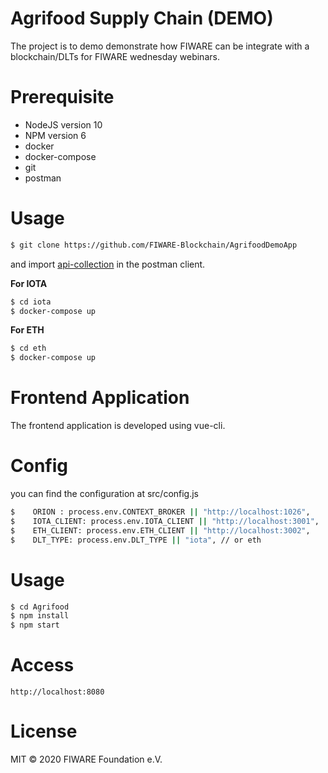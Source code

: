 # Agrifood Supply Chain (DEMO)

The project is to demo demonstrate how FIWARE can be integrate with a blockchain/DLTs for FIWARE wednesday webinars.


# Prerequisite
  - NodeJS version 10
  - NPM version 6
  - docker
  - docker-compose
  - git
  - postman

# Usage
```sh
$ git clone https://github.com/FIWARE-Blockchain/AgrifoodDemoApp
```

and import [api-collection](https://github.com/FIWARE-Blockchain/AgrifoodDemoApp/blob/master/FIWARE%20Integration%20with%20Blockchain-DLTs.postman_collection.json) in the postman client.

**For IOTA**
```sh
$ cd iota
$ docker-compose up
```

**For ETH**
```sh
$ cd eth
$ docker-compose up
```

# Frontend Application
The frontend application is developed using vue-cli.
# Config
you can find the configuration at src/config.js 
```sh
$    ORION : process.env.CONTEXT_BROKER || "http://localhost:1026",
$    IOTA_CLIENT: process.env.IOTA_CLIENT || "http://localhost:3001",
$    ETH_CLIENT: process.env.ETH_CLIENT || "http://localhost:3002",
$    DLT_TYPE: process.env.DLT_TYPE || "iota", // or eth
```



# Usage
```sh
$ cd Agrifood
$ npm install
$ npm start
```
# Access
    http://localhost:8080
    
# License
MIT © 2020 FIWARE Foundation e.V.